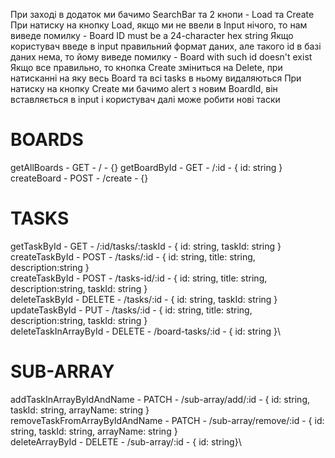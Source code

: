 При заході в додаток ми бачимо SearchBar та 2 кнопи - Load та Create
При натиску на кнопку Load, якщо ми не ввели в Input нічого, то нам виведе помилку - Board ID must be a 24-character hex string
Якщо користувач введе в input правильний формат даних, але такого id в базі даних нема, то йому виведе помилку - Board with such id doesn't exist
Якщо все правильно, то кнопка Create зміниться на Delete, при натисканні на яку весь Board та всі tasks в ньому видаляються
При натиску на кнопку Create ми бачимо alert з новим BoardId, він вставляється в input і користувач далі може робити нові таски



# BOARDS

getAllBoards - GET - / - {}
getBoardById - GET - /:id - { id: string }
createBoard - POST - /create - {}

# TASKS

getTaskById - GET - /:id/tasks/:taskId - { id: string, taskId: string }\
createTaskById - POST - /tasks/:id - { id: string, title: string, description:string }\
createTaskById - POST - /tasks-id/:id - { id: string, title: string, description:string, taskId: string }\
deleteTaskById - DELETE - /tasks/:id - { id: string, taskId: string }\
updateTaskById - PUT - /tasks/:id - { id: string, title: string, description:string, taskId: string }\
deleteTaskInArrayById - DELETE - /board-tasks/:id - { id: string }\

# SUB-ARRAY

addTaskInArrayByIdAndName - PATCH - /sub-array/add/:id - { id: string, taskId: string, arrayName: string }\
removeTaskFromArrayByIdAndName - PATCH - /sub-array/remove/:id - { id: string, taskId: string, arrayName: string }\
deleteArrayById - DELETE - /sub-array/:id - { id: string}\

